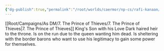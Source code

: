```yaml
---
{"dg-publish":true,"permalink":"/root/worlds/caermor/np-cs/rafi-kanaan/","tags":["Chaia"]}
---
```


[[Root/Campaigns/As DM/7. The Prince of Thieves/7. The Prince of Thieves\|7. The Prince of Thieves]]
King's Son with his Love
Dark haired heir to the throne. Is on the run due to the queen wanting him dead. Is sheltering with the border barons who want to use his legitimacy to gain some power for themselves. 